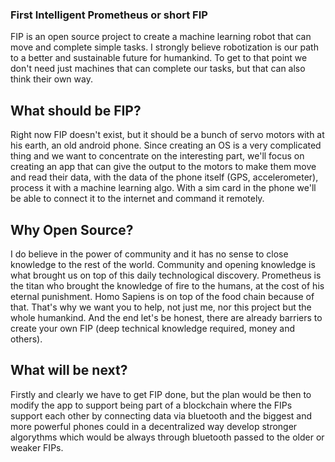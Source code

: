 ### First Intelligent Prometheus or short FIP
FIP is an open source project to create a machine learning robot that can move and complete simple tasks.
I strongly believe robotization is our path to a better and sustainable future for humankind.
To get to that point we don't need just machines that can complete our tasks, but that can also think their own way. 


## What should be FIP?
Right now FIP doesn't exist, but it should be a bunch of servo motors with at his earth, an old android phone. Since creating an OS is a very complicated thing and we want to concentrate on the interesting part, we'll focus on creating an app that can give the output to the motors to make them move and read their data, with the data of the phone itself (GPS, accelerometer), process it with a machine learning algo.
With a sim card in the phone we'll be able to connect it to the internet and command it remotely.
## Why Open Source?
I do believe in the power of community and it has no sense to close knowledge to the rest of the world. Community and opening knowledge is what brought us on top of this daily technological discovery. Prometheus is the titan who brought the knowledge of fire to the humans, at the cost of his eternal punishment. Homo Sapiens is on top of the food chain because of that. That's why we want you to help, not just me, nor this project but the whole humankind. And the end let's be honest, there are already barriers to create your own FIP (deep technical knowledge required, money and others). 
## What will be next? 
Firstly and clearly we have to get FIP done, but the plan would be then to modify the app to support being part of a blockchain where the FIPs support each other by connecting data via bluetooth and the biggest and more powerful phones could in a decentralized way develop stronger algorythms which would be always through bluetooth passed to the older or weaker FIPs. 

